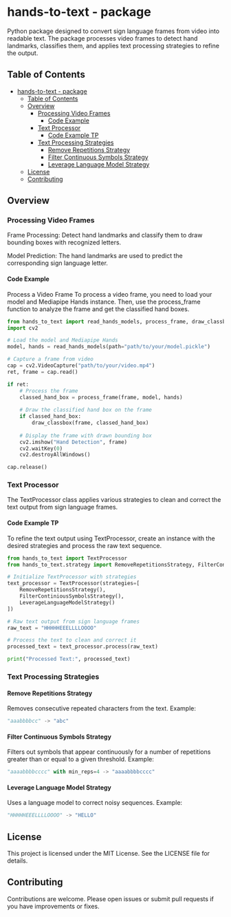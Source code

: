 # hands-to-text - package

Python package designed to convert sign language frames from video into readable text. The package processes video frames to detect hand landmarks, classifies them, and applies text processing strategies to refine the output.

## Table of Contents

- [hands-to-text - package](#hands-to-text---package)
  - [Table of Contents](#table-of-contents)
  - [Overview](#overview)
    - [Processing Video Frames](#processing-video-frames)
      - [Code Example](#code-example)
    - [Text Processor](#text-processor)
      - [Code Example TP](#code-example-tp)
    - [Text Processing Strategies](#text-processing-strategies)
      - [Remove Repetitions Strategy](#remove-repetitions-strategy)
      - [Filter Continuous Symbols Strategy](#filter-continuous-symbols-strategy)
      - [Leverage Language Model Strategy](#leverage-language-model-strategy)
  - [License](#license)
  - [Contributing](#contributing)

## Overview

### Processing Video Frames

Frame Processing: Detect hand landmarks and classify them to draw bounding boxes with recognized letters.

Model Prediction: The hand landmarks are used to predict the corresponding sign language letter.

#### Code Example

Process a Video Frame
To process a video frame, you need to load your model and Mediapipe Hands instance. Then, use the process_frame function to analyze the frame and get the classified hand boxes.

```python
from hands_to_text import read_hands_models, process_frame, draw_classbox
import cv2

# Load the model and Mediapipe Hands
model, hands = read_hands_models(path="path/to/your/model.pickle")

# Capture a frame from video
cap = cv2.VideoCapture("path/to/your/video.mp4")
ret, frame = cap.read()

if ret:
    # Process the frame
    classed_hand_box = process_frame(frame, model, hands)
    
    # Draw the classified hand box on the frame
    if classed_hand_box:
        draw_classbox(frame, classed_hand_box)
    
    # Display the frame with drawn bounding box
    cv2.imshow("Hand Detection", frame)
    cv2.waitKey(0)
    cv2.destroyAllWindows()

cap.release()
```

### Text Processor

The TextProcessor class applies various strategies to clean and correct the text output from sign language frames.

#### Code Example TP

To refine the text output using TextProcessor, create an instance with the desired strategies and process the raw text sequence.

```python
from hands_to_text import TextProcessor
from hands_to_text.strategy import RemoveRepetitionsStrategy, FilterContiniousSymbolsStrategy, LeverageLanguageModelStrategy

# Initialize TextProcessor with strategies
text_processor = TextProcessor(strategies=[
    RemoveRepetitionsStrategy(),
    FilterContiniousSymbolsStrategy(),
    LeverageLanguageModelStrategy()
])

# Raw text output from sign language frames
raw_text = "HHHHHEEELLLLOOOO"

# Process the text to clean and correct it
processed_text = text_processor.process(raw_text)

print("Processed Text:", processed_text)
```

### Text Processing Strategies

#### Remove Repetitions Strategy

Removes consecutive repeated characters from the text. Example:

```python
"aaabbbbcc" -> "abc"
```

#### Filter Continuous Symbols Strategy

Filters out symbols that appear continuously for a number of repetitions greater than or equal to a given threshold. Example:

```python
"aaaabbbbcccc" with min_reps=4 -> "aaaabbbbcccc"
```

#### Leverage Language Model Strategy

Uses a language model to correct noisy sequences. Example:

```python
"HHHHHEEELLLLOOOO" -> "HELLO"
```

## License

This project is licensed under the MIT License. See the LICENSE file for details.

## Contributing

Contributions are welcome. Please open issues or submit pull requests if you have improvements or fixes.
